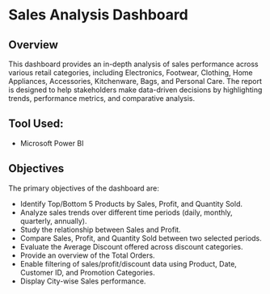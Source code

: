 # Sales Analysis Dashboard

## Overview
This dashboard provides an in-depth analysis of sales performance across various retail categories, including Electronics, Footwear, Clothing, Home Appliances, Accessories, Kitchenware, Bags, and Personal Care. The report is designed to help stakeholders make data-driven decisions by highlighting trends, performance metrics, and comparative analysis.


 
## Tool Used:
*  Microsoft Power BI

## Objectives
The primary objectives of the dashboard are:
* Identify Top/Bottom 5 Products by Sales, Profit, and Quantity Sold.
* Analyze sales trends over different time periods (daily, monthly, quarterly, annually).
* Study the relationship between Sales and Profit.
* Compare Sales, Profit, and Quantity Sold between two selected periods.
* Evaluate the Average Discount offered across discount categories.
* Provide an overview of the Total Orders.
* Enable filtering of sales/profit/discount data using Product, Date, Customer ID, and Promotion Categories.
* Display City-wise Sales performance.

